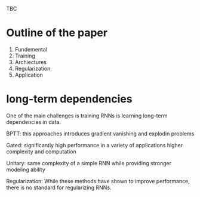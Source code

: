 TBC


# Outline of the paper
1. Fundemental
2. Training
3. Archiectures
4. Regularization
5. Application


# long-term dependencies

One of the main challenges is training RNNs is learning long-term dependencies in data.

BPTT: this approaches introduces gradient vanishing and explodin problems

Gated: significantly high performance in a variety of applications higher complexity and computation

Unitary: same complexity of a simple RNN while providing stronger modeling ability

Regularization: While these methods have shown to improve performance, there is no standard for regularizing RNNs.
